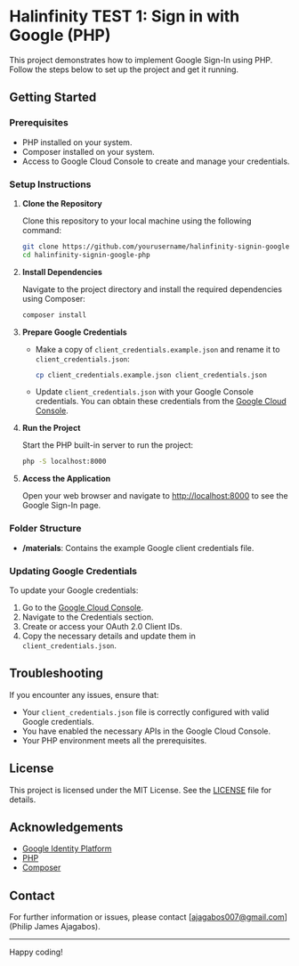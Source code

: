 # Halinfinity TEST 1: Sign in with Google (PHP)

This project demonstrates how to implement Google Sign-In using PHP. Follow the steps below to set up the project and get it running.

## Getting Started

### Prerequisites

- PHP installed on your system.
- Composer installed on your system.
- Access to Google Cloud Console to create and manage your credentials.

### Setup Instructions

1. **Clone the Repository**

   Clone this repository to your local machine using the following command:

   ```bash
   git clone https://github.com/yourusername/halinfinity-signin-google-php.git
   cd halinfinity-signin-google-php
   ```

2. **Install Dependencies**

   Navigate to the project directory and install the required dependencies using Composer:

   ```bash
   composer install
   ```

3. **Prepare Google Credentials**

   - Make a copy of `client_credentials.example.json` and rename it to `client_credentials.json`:

     ```bash
     cp client_credentials.example.json client_credentials.json
     ```

   - Update `client_credentials.json` with your Google Console credentials. You can obtain these credentials from the [Google Cloud Console](https://console.cloud.google.com/).

4. **Run the Project**

   Start the PHP built-in server to run the project:

   ```bash
   php -S localhost:8000
   ```

5. **Access the Application**

   Open your web browser and navigate to [http://localhost:8000](http://localhost:8000) to see the Google Sign-In page.

### Folder Structure

- **/materials**: Contains the example Google client credentials file.

### Updating Google Credentials

To update your Google credentials:

1. Go to the [Google Cloud Console](https://console.cloud.google.com/).
2. Navigate to the Credentials section.
3. Create or access your OAuth 2.0 Client IDs.
4. Copy the necessary details and update them in `client_credentials.json`.

## Troubleshooting

If you encounter any issues, ensure that:

- Your `client_credentials.json` file is correctly configured with valid Google credentials.
- You have enabled the necessary APIs in the Google Cloud Console.
- Your PHP environment meets all the prerequisites.

## License

This project is licensed under the MIT License. See the [LICENSE](LICENSE) file for details.

## Acknowledgements

- [Google Identity Platform](https://developers.google.com/identity)
- [PHP](https://www.php.net/)
- [Composer](https://getcomposer.org/)

## Contact

For further information or issues, please contact [ajagabos007@gmail.com](Philip James Ajagabos).

---

Happy coding!